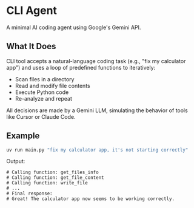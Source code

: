 # CLI Agent

A minimal AI coding agent using Google's Gemini API.

## What It Does

CLI tool accepts a natural-language coding task (e.g., "fix my calculator app") and uses a loop of predefined functions to iteratively:

* Scan files in a directory
* Read and modify file contents
* Execute Python code
* Re-analyze and repeat

All decisions are made by a Gemini LLM, simulating the behavior of tools like Cursor or Claude Code.

## Example

```bash
uv run main.py "fix my calculator app, it's not starting correctly"
```

Output:

```
# Calling function: get_files_info
# Calling function: get_file_content
# Calling function: write_file
# ...
# Final response:
# Great! The calculator app now seems to be working correctly.
```